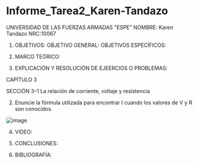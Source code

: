 # Informe_Tarea2_Karen-Tandazo

UNIVERSIDAD DE LAS FUERZAS ARMADAS "ESPE"
NOMBRE: Karen Tandazo
NRC:10067

1. OBJETIVOS:
OBJETIVO GENERAL:
OBJETIVOS ESPECÍFICOS:

2. MARCO TEÓRICO:





3. EXPLICACIÓN Y RESOLUCIÓN DE EJEERCIOS O PROBLEMAS:

CAPÍTULO 3

SECCIÓN 3–1 La relación de corriente, voltaje y resistencia

2. Enuncie la fórmula utilizada para encontrar I cuando los valores de V y R son conocidos.

![image](https://user-images.githubusercontent.com/117767335/202604568-115bc239-03bb-4fa7-8791-a86a27d69fc8.png)



4. VIDEO:


5. CONCLUSIONES:



6. BIBLIOGRAFÍA:

